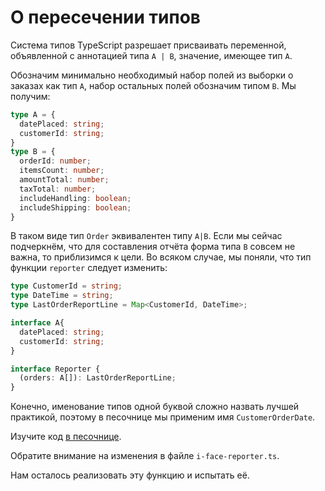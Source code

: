 # О пересечении типов

Система типов TypeScript разрешает присваивать переменной, объявленной с аннотацией типа `A | B`, значение, имеющее тип `A`.

Обозначим минимально необходимый набор полей из выборки о заказах как тип `A`, набор остальных полей обозначим типом `B`. Мы получим:

```ts
type A = {
  datePlaced: string;
  customerId: string;
}
type B = {
  orderId: number;
  itemsCount: number;
  amountTotal: number;
  taxTotal: number;
  includeHandling: boolean;
  includeShipping: boolean;
}
```

В таком виде тип `Order` эквивалентен типу `A|B`. Если мы сейчас подчеркнём, что для составления отчёта форма типа `B` совсем не важна, то приблизимся к цели. Во всяком случае, мы поняли, что тип функции `reporter` следует изменить:

```ts
type CustomerId = string;
type DateTime = string;
type LastOrderReportLine = Map<CustomerId, DateTime>;

interface A{
  datePlaced: string;
  customerId: string;
}

interface Reporter {
  (orders: A[]): LastOrderReportLine;
}
```

Конечно, именование типов одной буквой сложно назвать лучшей практикой, поэтому в песочнице мы применим имя `CustomerOrderDate`.

Изучите код [в песочнице](https://codesandbox.io/s/step-2-demo-03-08-module-03-safty-to-function-interface-bjn38).

Обратите внимание на изменения в файле `i-face-reporter.ts`.

Нам осталось реализовать эту функцию и испытать её.


